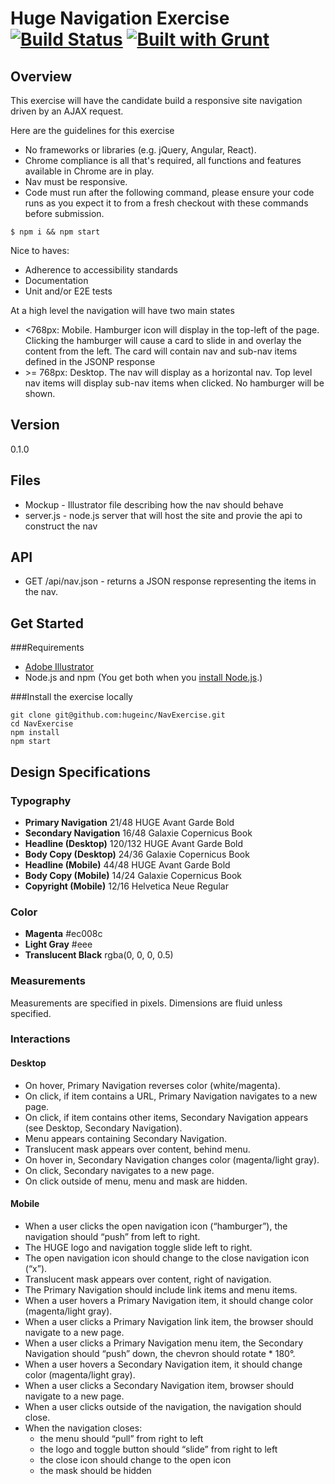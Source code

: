 # Huge Navigation Exercise [![Build Status](https://travis-ci.org/thiagog3/hg-nav-exercise.svg?branch=master)](https://travis-ci.org/thiagog3/hg-nav-exercise) [![Built with Grunt](https://cdn.gruntjs.com/builtwith.png)](http://gruntjs.com/)

## Overview

This exercise will have the candidate build a responsive site navigation driven by an AJAX request.

Here are the guidelines for this exercise

* No frameworks or libraries (e.g. jQuery, Angular, React).
* Chrome compliance is all that's required, all functions and features available in Chrome are in play.
* Nav must be responsive.
* Code must run after the following command, please ensure your code runs as you expect it to from a fresh checkout with these commands before submission.

```
$ npm i && npm start
```

Nice to haves:

* Adherence to accessibility standards
* Documentation
* Unit and/or E2E tests

At a high level the navigation will have two main states

* <768px: Mobile. Hamburger icon will display in the top-left of the page. Clicking the hamburger will cause a card to slide in and overlay the content from the left. The card will contain nav and sub-nav items defined in the JSONP response
* \>= 768px: Desktop. The nav will display as a horizontal nav. Top level nav items will display sub-nav items when clicked. No hamburger will be shown.

## Version
0.1.0

## Files

* Mockup - Illustrator file describing how the nav should behave
* server.js - node.js server that will host the site and provie the api to construct the nav

## API

* GET /api/nav.json - returns a JSON response representing the items in the nav.

## Get Started

###Requirements
* <a href="http://www.adobe.com/products/illustrator.html">Adobe Illustrator</a>
* Node.js and npm (You get both when you <a href="https://docs.npmjs.com/getting-started/installing-node">install Node.js</a>.)

###Install the exercise locally
```
git clone git@github.com:hugeinc/NavExercise.git
cd NavExercise
npm install
npm start
```

## Design Specifications

### Typography

* **Primary Navigation** 21/48 HUGE Avant Garde Bold
* **Secondary Navigation** 16/48 Galaxie Copernicus Book
* **Headline (Desktop)** 120/132 HUGE Avant Garde Bold
* **Body Copy (Desktop)** 24/36 Galaxie Copernicus Book
* **Headline (Mobile)** 44/48 HUGE Avant Garde Bold
* **Body Copy (Mobile)** 14/24 Galaxie Copernicus Book
* **Copyright (Mobile)** 12/16 Helvetica Neue Regular

### Color

* **Magenta** #ec008c
* **Light Gray** #eee
* **Translucent Black** rgba(0, 0, 0, 0.5)

### Measurements

Measurements are specified in pixels. Dimensions are fluid unless specified.

### Interactions

#### Desktop

* On hover, Primary Navigation reverses color (white/magenta).
* On click, if item contains a URL, Primary Navigation navigates to a new page.
* On click, if item contains other items, Secondary Navigation appears (see Desktop, Secondary Navigation).
* Menu appears containing Secondary Navigation.
* Translucent mask appears over content, behind menu.
* On hover in, Secondary Navigation changes color (magenta/light gray).
* On click, Secondary navigates to a new page.
* On click outside of menu, menu and mask are hidden.

#### Mobile

* When a user clicks the open navigation icon (“hamburger”), the navigation should “push” from left to right.
* The HUGE logo and navigation toggle slide left to right.
* The open navigation icon should change to the close navigation icon (“x”).
* Translucent mask appears over content, right of navigation.
* The Primary Navigation should include link items and menu items.
* When a user hovers a Primary Navigation item, it should change color (magenta/light gray).
* When a user clicks a Primary Navigation link item, the browser should navigate to a new page.
* When a user clicks a Primary Navigation menu item, the Secondary Navigation should “push” down, the chevron should rotate * 180°.
* When a user hovers a Secondary Navigation item, it should change color (magenta/light gray).
* When a user clicks a Secondary Navigation item, browser should navigate to a new page.
* When a user clicks outside of the navigation, the navigation should close.
* When the navigation closes:
  * the menu should “pull” from right to left
  * the logo and toggle button should “slide” from right to left
  * the close icon should change to the open icon
  * the mask should be hidden
